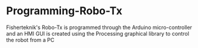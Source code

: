 # Programming-Robo-Tx
Fisherteknik's Robo-Tx is programmed through the Arduino micro-controller and an HMI GUI is created using the Processing graphical library to control the robot from a  PC  
